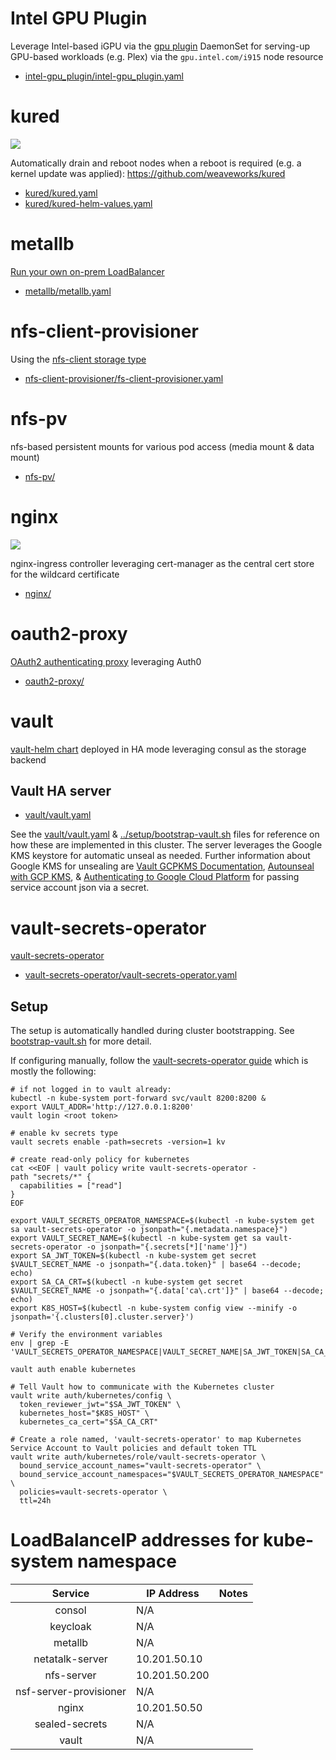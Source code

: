 # Intel GPU Plugin

Leverage Intel-based iGPU via the [gpu plugin](https://github.com/intel/intel-device-plugins-for-kubernetes/tree/master/cmd/gpu_plugin) DaemonSet for serving-up GPU-based workloads (e.g. Plex) via the `gpu.intel.com/i915` node resource

* [intel-gpu_plugin/intel-gpu_plugin.yaml](intel-gpu_plugin/intel-gpu_plugin.yaml)

# kured

![](https://i.imgur.com/wYWTMGI.png)

Automatically drain and reboot nodes when a reboot is required (e.g. a kernel update was applied): https://github.com/weaveworks/kured

* [kured/kured.yaml](kured/kured.yaml)
* [kured/kured-helm-values.yaml](kured/kured-helm-values.yaml)

# metallb

[Run your own on-prem LoadBalancer](https://metallb.universe.tf/)

* [metallb/metallb.yaml](metallb/metallb.yaml)

# nfs-client-provisioner

Using the [nfs-client storage type](https://github.com/kubernetes-incubator/external-storage/tree/master/nfs-client)

* [nfs-client-provisioner/fs-client-provisioner.yaml](nfs-client-provisioner/nfs-client-provisioner.yaml)

# nfs-pv

nfs-based persistent mounts for various pod access (media mount & data mount)

* [nfs-pv/](nfs-pv/)

# nginx

![](https://i.imgur.com/b21MHEE.png)

nginx-ingress controller leveraging cert-manager as the central cert store for the wildcard certificate

* [nginx/](nginx/)

# oauth2-proxy

[OAuth2 authenticating proxy](https://github.com/pusher/oauth2_proxy) leveraging Auth0

* [oauth2-proxy/](oauth2-proxy/)

# vault

[vault-helm chart](https://github.com/hashicorp/vault-helm) deployed in HA mode leveraging consul as the storage backend

## Vault HA server

* [vault/vault.yaml](vault/vault.yaml)

See the [vault/vault.yaml](vault/vault.yaml) & [../setup/bootstrap-vault.sh](../setup/bootstrap-vault.sh) files for reference on how these are implemented in this cluster.  The server leverages the Google KMS keystore for automatic unseal as needed.  Further information about Google KMS for unsealing are [Vault GCPKMS Documentation](https://www.vaultproject.io/docs/configuration/seal/gcpckms.html), [Autounseal with GCP KMS](https://learn.hashicorp.com/vault/operations/autounseal-gcp-kms), & [Authenticating to Google Cloud Platform](https://cloud.google.com/kubernetes-engine/docs/tutorials/authenticating-to-cloud-platform) for passing service account json via a secret.

# vault-secrets-operator

[vault-secrets-operator](https://github.com/ricoberger/vault-secrets-operator)

* [vault-secrets-operator/vault-secrets-operator.yaml](vault-secrets-operator/vault-secrets-operator.yaml)

## Setup

The setup is automatically handled during cluster bootstrapping.  See [bootstrap-vault.sh](../setup/bootstrap-vault.sh) for more detail.

If configuring manually, follow the [vault-secrets-operator guide](https://github.com/ricoberger/vault-secrets-operator/blob/master/README.md) which is mostly the following:

```shell
# if not logged in to vault already:
kubectl -n kube-system port-forward svc/vault 8200:8200 &
export VAULT_ADDR='http://127.0.0.1:8200'
vault login <root token>

# enable kv secrets type
vault secrets enable -path=secrets -version=1 kv

# create read-only policy for kubernetes
cat <<EOF | vault policy write vault-secrets-operator -
path "secrets/*" {
  capabilities = ["read"]
}
EOF

export VAULT_SECRETS_OPERATOR_NAMESPACE=$(kubectl -n kube-system get sa vault-secrets-operator -o jsonpath="{.metadata.namespace}")
export VAULT_SECRET_NAME=$(kubectl -n kube-system get sa vault-secrets-operator -o jsonpath="{.secrets[*]['name']}")
export SA_JWT_TOKEN=$(kubectl -n kube-system get secret $VAULT_SECRET_NAME -o jsonpath="{.data.token}" | base64 --decode; echo)
export SA_CA_CRT=$(kubectl -n kube-system get secret $VAULT_SECRET_NAME -o jsonpath="{.data['ca\.crt']}" | base64 --decode; echo)
export K8S_HOST=$(kubectl -n kube-system config view --minify -o jsonpath='{.clusters[0].cluster.server}')

# Verify the environment variables
env | grep -E 'VAULT_SECRETS_OPERATOR_NAMESPACE|VAULT_SECRET_NAME|SA_JWT_TOKEN|SA_CA_CRT|K8S_HOST'

vault auth enable kubernetes

# Tell Vault how to communicate with the Kubernetes cluster
vault write auth/kubernetes/config \
  token_reviewer_jwt="$SA_JWT_TOKEN" \
  kubernetes_host="$K8S_HOST" \
  kubernetes_ca_cert="$SA_CA_CRT"

# Create a role named, 'vault-secrets-operator' to map Kubernetes Service Account to Vault policies and default token TTL
vault write auth/kubernetes/role/vault-secrets-operator \
  bound_service_account_names="vault-secrets-operator" \
  bound_service_account_namespaces="$VAULT_SECRETS_OPERATOR_NAMESPACE" \
  policies=vault-secrets-operator \
  ttl=24h
```

# LoadBalanceIP addresses for kube-system namespace
|       Service         	| IP Address       	| Notes 	|
|:------------------:    	|-----------------	|-------	|
| consol                	| N/A             	|       	|
| keycloak               	| N/A             	|       	|
| metallb               	| N/A             	|       	|
| netatalk-server       	| 10.201.50.10    	|       	|
| nfs-server            	| 10.201.50.200   	|       	|
| nsf-server-provisioner 	| N/A             	|       	|
| nginx                 	| 10.201.50.50    	|       	|
| sealed-secrets         	| N/A             	|       	|
| vault                 	| N/A             	|       	|
